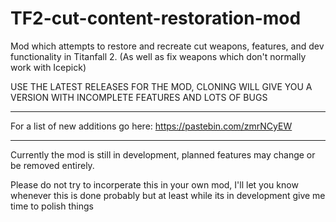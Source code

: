 # TF2-cut-content-restoration-mod
Mod which attempts to restore and recreate cut weapons, features, and dev functionality in Titanfall 2. (As well as fix weapons which don't normally work with Icepick)

USE THE LATEST RELEASES FOR THE MOD, CLONING WILL GIVE YOU A VERSION WITH INCOMPLETE FEATURES AND LOTS OF BUGS
____________________________________
For a list of new additions go here:
https://pastebin.com/zmrNCyEW
____________________________________

Currently the mod is still in development, planned features may change or be removed entirely.

Please do not try to incorperate this in your own mod, I'll let you know whenever this is done probably but at least while its in development give me time to polish things
